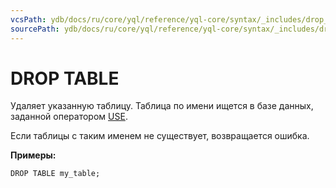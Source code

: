 ```yaml
---
vcsPath: ydb/docs/ru/core/yql/reference/yql-core/syntax/_includes/drop_table.md
sourcePath: ydb/docs/ru/core/yql/reference/yql-core/syntax/_includes/drop_table.md
---
```

# DROP TABLE

Удаляет указанную таблицу.  Таблица по имени ищется в базе данных, заданной оператором [USE](../use.md).

Если таблицы с таким именем не существует, возвращается ошибка. 

**Примеры:**

``` yql
DROP TABLE my_table;
```
